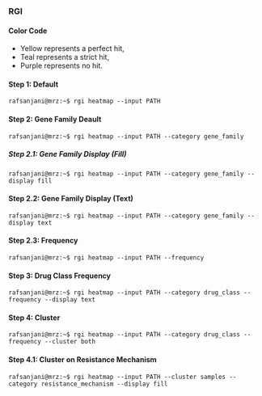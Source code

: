 ### RGI

#### Color Code
- Yellow represents a perfect hit, 
- Teal represents a strict hit, 
- Purple represents no hit.

#### Step 1: Default
```console
rafsanjani@mrz:~$ rgi heatmap --input PATH
```
#### Step 2: Gene Family Deault

```console
rafsanjani@mrz:~$ rgi heatmap --input PATH --category gene_family

```
##### Step 2.1: Gene Family Display (Fill) 
```console
rafsanjani@mrz:~$ rgi heatmap --input PATH --category gene_family --display fill
```

#### Step 2.2: Gene Family Display (Text)
```console
rafsanjani@mrz:~$ rgi heatmap --input PATH --category gene_family --display text
```

#### Step 2.3: Frequency
```console
rafsanjani@mrz:~$ rgi heatmap --input PATH --frequency
```

#### Step 3: Drug Class Frequency
```console
rafsanjani@mrz:~$ rgi heatmap --input PATH --category drug_class --frequency --display text
```

#### Step 4: Cluster
```console
rafsanjani@mrz:~$ rgi heatmap --input PATH --category drug_class --frequency --cluster both
```

#### Step 4.1: Cluster on Resistance Mechanism
```console
rafsanjani@mrz:~$ rgi heatmap --input PATH --cluster samples --category resistance_mechanism --display fill
```
